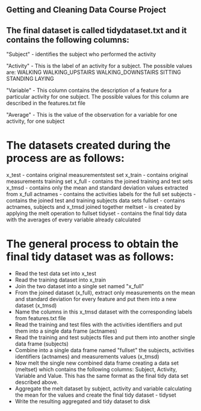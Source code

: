 
##  Getting and Cleaning Data Course Project
##
##
## The final dataset is called tidydataset.txt and it contains the following columns:

"Subject" - identifies the subject who performed the activity

"Activity" - This is the label of an activity for a subject. The possible values are:
WALKING WALKING_UPSTAIRS WALKING_DOWNSTAIRS SITTING STANDING LAYING 

"Variable" - This column contains the description of a feature for a particular activity for one subject. The possible 
values for this column are described in the features.txt file

"Average" - This is the value of the observation for a variable for one activity, for one subject

# The datasets created during the process are as follows:
x_test - contains original measurementstest set
x_train - contains original measurements training set
x_full - contains the joined training and test sets
x_tmsd - contains only the mean and standard deviation values extracted from x_full
actnames - contains the activities labels for the full set
subjects - contains the joined test and training subjects data sets
fullset - contains actnames, subjects and x_tmsd joined together
meltset - is created by applying the melt operation to fullset
tidyset - contains the final tidy data with the averages of every variable already calculated


# The general process to obtain the final tidy dataset was as follows:
- Read the test data set into x_test
- Read the training dataset into x_train
- Join the two dataset into a single set named "x_full"
- From the joined dataset (x_full), extract only measurements on the mean and standard deviation for every feature and put them into a new dataset (x_tmsd)
- Name the columns in this x_tmsd dataset with the corresponding labels from features.txt file
- Read the training and test files with the activities identifiers and put them into a single data frame (actnames)
- Read the training and test subjects files and put them into another single data frame (subjects)
- Combine into a single data frame named "fullset" the subjects, activities identifiers (actnames) and measurements values (x_tmsd)
- Now melt the single new combined data frame creating a data set (meltset) which contains the following columns:
Subject, Activity, Variable and Value. This has the same format as the final tidy data set described above.
- Aggregate the melt dataset by subject, activity and variable calculating the mean for the values and create the final tidy dataset - tidyset
- Write the resulting aggregated and tidy dataset to disk



